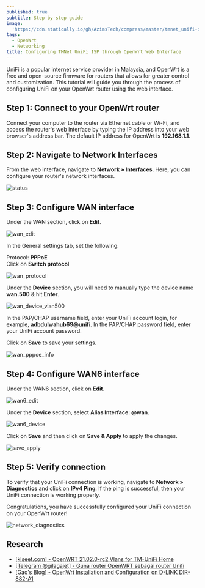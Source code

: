```yaml
---
published: true
subtitle: Step-by-step guide
image: 
  'https://cdn.statically.io/gh/AzimsTech/compress/master/tmnet_unifi-openwrt-setup/owrt.png'
tags:
  - OpenWrt
  - Networking
title: Configuring TMNet UniFi ISP through OpenWrt Web Interface
---
```

UniFi is a popular internet service provider in Malaysia, and OpenWrt is a free and open-source firmware for routers that allows for greater control and customization. This tutorial will guide you through the process of configuring UniFi on your OpenWrt router using the web interface.

## Step 1: Connect to your OpenWrt router

Connect your computer to the router via Ethernet cable or Wi-Fi, and access the router's web interface by typing the IP address into your web browser's address bar. The default IP address for OpenWrt is **192.168.1.1**.

## Step 2: Navigate to Network Interfaces

From the web interface, navigate to **Network » Interfaces**. Here, you can configure your router's network interfaces.

![status](https://cdn.statically.io/gh/AzimsTech/compress/master/tmnet_unifi-openwrt-setup/status_network_interface.webp "Network>Interfaces")

## Step 3: Configure WAN interface

Under the WAN section, click on **Edit**.

![wan_edit](https://cdn.statically.io/gh/AzimsTech/compress/master/tmnet_unifi-openwrt-setup/wan_edit.webp "Edit WAN Interface")

In the General settings tab, set the following:

Protocol: **PPPoE**  
Click on **Switch protocol**  

![wan_protocol](https://cdn.statically.io/gh/AzimsTech/compress/master/tmnet_unifi-openwrt-setup/wan_protocol.webp "Interfaces » WAN, Protocol: PPPoE")

Under the **Device** section, you will need to manually type the device name **wan.500** & hit **Enter**.

![wan_device_vlan500](https://cdn.statically.io/gh/AzimsTech/compress/master/tmnet_unifi-openwrt-setup/wan_device_vlan500.webp "Interfaces » WAN, Device: wan.500")

In the PAP/CHAP username field, enter your UniFi account login, for example, **adbdulwahub69@unifi**. In the PAP/CHAP password field, enter your UniFi account password.

Click on **Save** to save your settings.

![wan_pppoe_info](https://cdn.statically.io/gh/AzimsTech/compress/master/tmnet_unifi-openwrt-setup/wan_pppoe_info.webp "Interfaces » WAN, PPPoE username & password")

## Step 4: Configure WAN6 interface

Under the WAN6 section, click on **Edit**. 

![wan6_edit](https://cdn.statically.io/gh/AzimsTech/compress/master/tmnet_unifi-openwrt-setup/wan6_edit.webp "Edit WAN6 Interface")  

Under the **Device** section, select **Alias Interface: @wan**.

![wan6_device](https://cdn.statically.io/gh/AzimsTech/compress/master/tmnet_unifi-openwrt-setup/wan6_device.webp "Interfaces » WAN6, Device: @wan")

Click on **Save** and then click on **Save & Apply** to apply the changes.

![save_apply](https://cdn.statically.io/gh/AzimsTech/compress/master/tmnet_unifi-openwrt-setup/save_apply.webp "Save & Apply")

## Step 5: Verify connection

To verify that your UniFi connection is working, navigate to **Network » Diagnostics** and click on **IPv4 Ping**. If the ping is successful, then your UniFi connection is working properly.

Congratulations, you have successfully configured your UniFi connection on your OpenWrt router!

![network_diagnostics](https://cdn.statically.io/gh/AzimsTech/compress/master/tmnet_unifi-openwrt-setup/network_diagnostics.webp "Network » Diagnostics")

## Research

* [[klseet.com] - OpenWRT 21.02.0-rc2 Vlans for TM-UniFi Home](https://klseet.com/networking/router-firmware/openwrt/openwrt-21-02-0-rc2-vlans)
* [[Telegram @gilagajet] - Guna router OpenWRT sebagai router Unifi
](https://telegra.ph/Guna-router-OpenWRT-sebagai-router-Unifi-01-04)
* [[Gao's Blog] - OpenWrt Installation and Configuration on D-LINK DIR-882-A1](https://vitaminac.github.io/D-LINK-DIR-882-A1-OpenWrt/)

